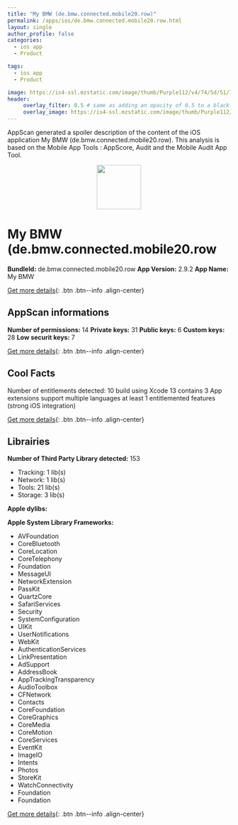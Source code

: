 ```yaml
---
title: "My BMW (de.bmw.connected.mobile20.row)"
permalink: /apps/ios/de.bmw.connected.mobile20.row.html
layout: single
author_profile: false
categories: 
  - ios app 
  - Product 

tags: 
  - ios app 
  - Product 

image: https://is4-ssl.mzstatic.com/image/thumb/Purple112/v4/74/5d/51/745d5117-4b50-fa91-e175-15d6974893be/bmwappstore-1x_U007emarketing-0-7-0-85-220.png/512x512bb.jpg
header: 
     overlay_filter: 0.5 # same as adding an opacity of 0.5 to a black background
     overlay_image: https://is4-ssl.mzstatic.com/image/thumb/Purple112/v4/74/5d/51/745d5117-4b50-fa91-e175-15d6974893be/bmwappstore-1x_U007emarketing-0-7-0-85-220.png/512x512bb.jpg
---
```

AppScan generated a spoiler description of the content of the iOS application My BMW (de.bmw.connected.mobile20.row). This analysis is based on the Mobile App Tools : AppScore, Audit and the Mobile Audit App Tool.

  
  
<div style="text-align: center;"><img src="https://is4-ssl.mzstatic.com/image/thumb/Purple112/v4/74/5d/51/745d5117-4b50-fa91-e175-15d6974893be/bmwappstore-1x_U007emarketing-0-7-0-85-220.png/512x512bb.jpg" width="100" height="100"></div>  
  
# My BMW (de.bmw.connected.mobile20.row

**BundleId:** de.bmw.connected.mobile20.row
**App Version:** 2.9.2
**App Name:** My BMW


[Get more details](/pricing.html){: .btn .btn--info .align-center}  
  
## AppScan informations 

**Number of permissions:** 14
**Private keys:** 31
**Public keys:** 6
**Custom keys:** 28
**Low securit keys:** 7
  
[Get more details](/pricing.html){: .btn .btn--info .align-center}

## Cool Facts

Number of entitlements detected: 10
build using Xcode 13
contains 3 App extensions
support multiple languages
at least 1 entitlemented features (strong iOS integration)
  
[Get more details](/pricing.html){: .btn .btn--info .align-center}

## Librairies 
**Number of Third Party Library detected:** 153
- Tracking: 1 lib(s)
- Network: 1 lib(s)
- Tools: 21 lib(s)
- Storage: 3 lib(s)

**Apple dylibs:**


**Apple System Library Frameworks:**
- AVFoundation
- CoreBluetooth
- CoreLocation
- CoreTelephony
- Foundation
- MessageUI
- NetworkExtension
- PassKit
- QuartzCore
- SafariServices
- Security
- SystemConfiguration
- UIKit
- UserNotifications
- WebKit
- AuthenticationServices
- LinkPresentation
- AdSupport
- AddressBook
- AppTrackingTransparency
- AudioToolbox
- CFNetwork
- Contacts
- CoreFoundation
- CoreGraphics
- CoreMedia
- CoreMotion
- CoreServices
- EventKit
- ImageIO
- Intents
- Photos
- StoreKit
- WatchConnectivity
- Foundation
- Foundation


  
[Get more details](/pricing.html){: .btn .btn--info .align-center}

